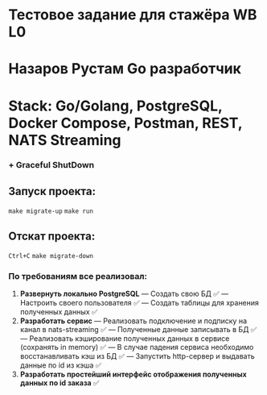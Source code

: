# Тестовое задание для стажёра WB L0

# Назаров Рустам Go разработчик 

# Stack: Go/Golang, PostgreSQL, Docker Compose, Postman, REST, NATS Streaming

### + Graceful ShutDown

## Запуск проекта:
  `make migrate-up`
  `make run`

## Отскат проекта:
  `Ctrl+C`
  `make migrate-down`

### По требованиям все реализовал:
1) **Развернуть локально PostgreSQL**
     — Создать свою БД ✅
     — Настроить своего пользователя ✅
     — Создать таблицы для хранения полученных данных ✅
2) **Разработать сервис**
     — Реализовать подключение и подписку на канал в nats-streaming ✅
     — Полученные данные записывать в БД ✅
     — Реализовать кэширование полученных данных в сервисе (сохранять in memory) ✅
     — В случае падения сервиса необходимо восстанавливать кэш из БД ✅
     — Запустить http-сервер и выдавать данные по id из кэша ✅
3) **Разработать простейший интерфейс отображения полученных данных по id заказа** ✅

